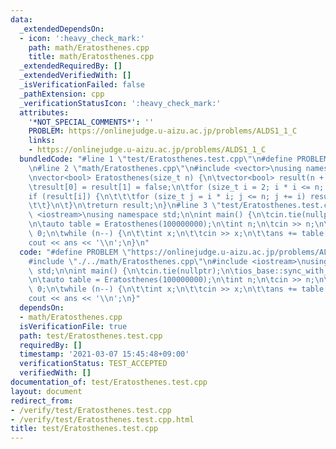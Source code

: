 ```yaml
---
data:
  _extendedDependsOn:
  - icon: ':heavy_check_mark:'
    path: math/Eratosthenes.cpp
    title: math/Eratosthenes.cpp
  _extendedRequiredBy: []
  _extendedVerifiedWith: []
  _isVerificationFailed: false
  _pathExtension: cpp
  _verificationStatusIcon: ':heavy_check_mark:'
  attributes:
    '*NOT_SPECIAL_COMMENTS*': ''
    PROBLEM: https://onlinejudge.u-aizu.ac.jp/problems/ALDS1_1_C
    links:
    - https://onlinejudge.u-aizu.ac.jp/problems/ALDS1_1_C
  bundledCode: "#line 1 \"test/Eratosthenes.test.cpp\"\n#define PROBLEM \"https://onlinejudge.u-aizu.ac.jp/problems/ALDS1_1_C\"\
    \n#line 2 \"math/Eratosthenes.cpp\"\n#include <vector>\nusing namespace std;\n\
    \nvector<bool> Eratosthenes(size_t n) {\n\tvector<bool> result(n + 1, true);\n\
    \tresult[0] = result[1] = false;\n\tfor (size_t i = 2; i * i <= n; ++i) {\n\t\t\
    if (result[i]) {\n\t\t\tfor (size_t j = i * i; j <= n; j += i) result[j] = false;\n\
    \t\t}\n\t}\n\treturn result;\n}\n#line 3 \"test/Eratosthenes.test.cpp\"\n#include\
    \ <iostream>\nusing namespace std;\n\nint main() {\n\tcin.tie(nullptr);\n\tios_base::sync_with_stdio(false);\n\
    \n\tauto table = Eratosthenes(100000000);\n\tint n;\n\tcin >> n;\n\tint ans =\
    \ 0;\n\twhile (n--) {\n\t\tint x;\n\t\tcin >> x;\n\t\tans += table[x];\n\t}\n\t\
    cout << ans << '\\n';\n}\n"
  code: "#define PROBLEM \"https://onlinejudge.u-aizu.ac.jp/problems/ALDS1_1_C\"\n\
    #include \"./../math/Eratosthenes.cpp\"\n#include <iostream>\nusing namespace\
    \ std;\n\nint main() {\n\tcin.tie(nullptr);\n\tios_base::sync_with_stdio(false);\n\
    \n\tauto table = Eratosthenes(100000000);\n\tint n;\n\tcin >> n;\n\tint ans =\
    \ 0;\n\twhile (n--) {\n\t\tint x;\n\t\tcin >> x;\n\t\tans += table[x];\n\t}\n\t\
    cout << ans << '\\n';\n}"
  dependsOn:
  - math/Eratosthenes.cpp
  isVerificationFile: true
  path: test/Eratosthenes.test.cpp
  requiredBy: []
  timestamp: '2021-03-07 15:45:48+09:00'
  verificationStatus: TEST_ACCEPTED
  verifiedWith: []
documentation_of: test/Eratosthenes.test.cpp
layout: document
redirect_from:
- /verify/test/Eratosthenes.test.cpp
- /verify/test/Eratosthenes.test.cpp.html
title: test/Eratosthenes.test.cpp
---
```

